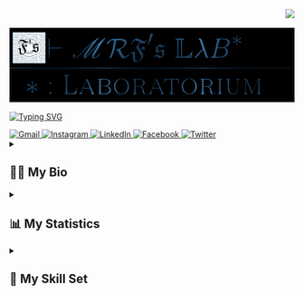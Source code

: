 <!--CDN for bootstrap-icons-->
<link rel="stylesheet" href="https://cdn.jsdelivr.net/npm/bootstrap-icons@1.10.3/font/bootstrap-icons.css">

<p align="right">
    <img src="https://komarev.com/ghpvc/?username=m-RezaFahlevi&color=316794&style=plastic&label=👁️+Profile+Views">
</p>

<a href="https://m-rezafahlevi.github.io" target="_blank">
<img alt="MRF Laboratorium" src="www/MRFLabLogoBbDarkwithFLogo.png"/>
</a>

[![Typing SVG](https://readme-typing-svg.demolab.com?font=Source+Code+Pro&duration=1500&pause=1000&color=316794&width=435&lines=Founder+of+MRF+Laboratorium+Website;Computer+Science+Alumnus;A+Long+Life+Learner)](https://git.io/typing-svg)

<a href="mailto:muhammadrezafahlevi666@gmail.com">
	<img alt="Gmail" src="https://img.shields.io/badge/Gmail-D14836?style=for-the-badge&logo=gmail&logoColor=white"/>
</a>
<a href="https://instagram.com/muhammmadrezafahlevi666" target="_blank">
	<img alt="Instagram" src="https://img.shields.io/badge/Instagram-%23E4405F.svg?style=for-the-badge&logo=Instagram&logoColor=white"/>
</a>
<a href="https://www.linkedin.com/in/muhammad-reza-f-a12514135?lipi=urn%3Ali%3Apage%3Ad_flagship3_profile_view_base_contact_details%3BXsRXgkI9R4W1R4zqh3OmPQ%3D%3D"
   target="_blank">
	<img alt="LinkedIn" src="https://img.shields.io/badge/linkedin-%230077B5.svg?style=for-the-badge&logo=linkedin&logoColor=white"/>
</a>
<a href="https://www.facebook.com/M.RezaFahlevis/" target="_blank">
	<img alt="Facebook" src="https://img.shields.io/badge/Facebook-%231877F2.svg?style=for-the-badge&logo=Facebook&logoColor=white"/>
</a>
<a href="https://twitter.com/MrfLaboratorium" target="_blank">
	<img alt="Twitter" src="https://img.shields.io/badge/Twitter-%231DA1F2.svg?style=for-the-badge&logo=Twitter&logoColor=white"/>
</a>

<details>
	<summary><h2><b>👨‍🏫 My Bio</b></h2></summary>
	<p>👋 Hi there, here just a 🇮🇩 person who feel delightful in <i>science of computation</i> 💻📚.
	I use this GitHub as a place of repository of my works ✒️ such as
	code, R package, notebook, and manuscript.<br/>
	I am <i>a cum laude computer science graduated</i> 🎓 and my speciality are
	<b>Heuristic Method, Numerical Analysis, Probability Theory & Stochastics Proccess, Statistics.</b><br/>
	My current interest are <b>Evolutionary Algorithms and Genetic Algorithms : Theory and Practice.</b></p>
</details>

<details>
	<summary><h2><b>📊 My Statistics</b></h2></summary>
	<p align="center">
		<a href="#">
        		<img alt="Trophy" 
        		src="https://github-profile-trophy.vercel.app/?username=m-RezaFahlevi&row=1&column=6&margin-w=20&theme=flat&no-bg=true&no-frame=true"/>
		</a>
		<a href="#">
        		<img alt="GitHubStreakStats" src="https://github-readme-streak-stats.herokuapp.com/?user=m-RezaFahlevi&stroke=25A8E1&ring=316794&fire=4a9ee2&currStreakNum=4a9ee2&sideNums=4a9ee2&currStreakLabel=4a9ee2"/>
		</a>
		<a href="#">
			<img alt="GithubStats" src="https://bad-apple-github-readme.vercel.app/api?show_bg=1&username=m-RezaFahlevi&count_private=true&show_icons=true&hide_border=false&icon_color=25A8E1&title_color=316794&text_color=3B4252&bg_color=ffffff"/>
		</a>
		<a href="#">
			<img alt="Top Language" src="https://github-readme-stats.vercel.app/api/top-langs/?username=m-RezaFahlevi&langs_count=20&hide=html,css,prolog,xslt,perl,jupyter%20notebook&layout=compact">
		</a>
	</p>
</details>

<details>
	<summary><h2><b>🚀 My Skill Set</b></h2></summary>
	<i class="bi bi-code-slash"></i> Web development

![Bootstrap](https://img.shields.io/badge/bootstrap-%23563D7C.svg?style=for-the-badge&logo=bootstrap&logoColor=white) ![CSS3](https://img.shields.io/badge/css3-%231572B6.svg?style=for-the-badge&logo=css3&logoColor=white) ![JavaScript](https://img.shields.io/badge/javascript-%23323330.svg?style=for-the-badge&logo=javascript&logoColor=%23F7DF1E) ![HTML5](https://img.shields.io/badge/html5-%23E34F26.svg?style=for-the-badge&logo=html5&logoColor=white) ![Git](https://img.shields.io/badge/git-%23F05033.svg?style=for-the-badge&logo=git&logoColor=white) ![GitHub](https://img.shields.io/badge/github-%23121011.svg?style=for-the-badge&logo=github&logoColor=white) ![Shell Script](https://img.shields.io/badge/shell_script-%23121011.svg?style=for-the-badge&logo=gnu-bash&logoColor=white) ![MySQL](https://img.shields.io/badge/mysql-%2300f.svg?style=for-the-badge&logo=mysql&logoColor=white) ![MariaDB](https://img.shields.io/badge/MariaDB-003545?style=for-the-badge&logo=mariadb&logoColor=white) ![R](https://img.shields.io/badge/r-%23276DC3.svg?style=for-the-badge&logo=r&logoColor=white) ![Markdown](https://img.shields.io/badge/markdown-%23000000.svg?style=for-the-badge&logo=markdown&logoColor=white)

<i class="bi bi-terminal"></i> Computation

![C++](https://img.shields.io/badge/c++-%2300599C.svg?style=for-the-badge&logo=c%2B%2B&logoColor=white) ![R](https://img.shields.io/badge/r-%23276DC3.svg?style=for-the-badge&logo=r&logoColor=white) ![Python](https://img.shields.io/badge/python-3670A0?style=for-the-badge&logo=python&logoColor=ffdd54) ![Julia](https://img.shields.io/badge/-Julia-9558B2?style=for-the-badge&logo=julia&logoColor=white) ![Octave](https://img.shields.io/badge/OCTAVE-darkblue?style=for-the-badge&logo=octave&logoColor=fcd683) ![Java](https://img.shields.io/badge/java-%23ED8B00.svg?style=for-the-badge&logo=java&logoColor=white) ![OpenCV](https://img.shields.io/badge/opencv-%23white.svg?style=for-the-badge&logo=opencv&logoColor=white) 

<i class="bi bi-laptop"></i> Operating Systems

![Fedora](https://img.shields.io/badge/Fedora-294172?style=for-the-badge&logo=fedora&logoColor=white) ![Windows](https://img.shields.io/badge/Windows-0078D6?style=for-the-badge&logo=windows&logoColor=white) ![Android](https://img.shields.io/badge/Android-3DDC84?style=for-the-badge&logo=android&logoColor=white)

<i class="bi bi-code-square"></i> Code Editors and IDE

![Visual Studio Code](https://img.shields.io/badge/Visual%20Studio%20Code-0078d7.svg?style=for-the-badge&logo=visual-studio-code&logoColor=white) ![RStudio](https://img.shields.io/badge/RStudio-4285F4?style=for-the-badge&logo=rstudio&logoColor=white) ![Vim](https://img.shields.io/badge/VIM-%2311AB00.svg?style=for-the-badge&logo=vim&logoColor=white) ![Jupyter Notebook](https://img.shields.io/badge/jupyter-%23FA0F00.svg?style=for-the-badge&logo=jupyter&logoColor=white) ![Notepad++](https://img.shields.io/badge/Notepad++-90E59A.svg?style=for-the-badge&logo=notepad%2b%2b&logoColor=black) ![Sublime Text](https://img.shields.io/badge/sublime_text-%23575757.svg?style=for-the-badge&logo=sublime-text&logoColor=important)

Etc

![LaTeX](https://img.shields.io/badge/latex-%23008080.svg?style=for-the-badge&logo=latex&logoColor=white)
</details>
